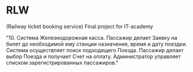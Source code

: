 # RLW 
(Railway ticket booking service)
Final project for IT-academy

"10.	Система Железнодорожная касса. Пассажир делает Заявку на билет до необходимой ему станции назначения, время и дату поездки. 
Система осуществляет поиск подходящего Поезда. Пассажир делает выбор Поезда и получает Счет на оплату. 
Администратор управляет списком зарегистрированных пассажиров."

